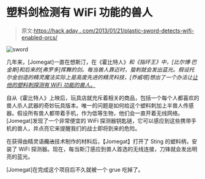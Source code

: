 # 塑料剑检测有 WiFi 功能的兽人

> 原文:[https://hack aday . com/2013/01/21/plastic-sword-detects-wifi-enabled-orcs/](https://hackaday.com/2013/01/21/plastic-sword-detects-wifi-enabled-orcs/)

![sword](../Images/a91e480ca829b0ff0e385cf4d41389c6.png)

几年来，[Jomegat]一直在想斯汀，在《霍比特人》*和《指环王》*中，[比尔博·巴金斯]和后来的[弗罗多]挥舞的剑。每当兽人靠近时，蛰刺就会发出蓝光。假设托尔金创造的精灵魔法实际上是高度先进的精灵科技，[乔威塔]想出了一个办法让[让他的塑料刺探测有 WiFi 功能的兽人。](http://jomegat.wordpress.com/2013/01/20/oh-sting-where-art-thou-wifi/)**

自从《霍比特人》上映后，玩具店就充斥着相关的商品，包括一个每个人都喜欢的兽人杀人武器的奇妙玩具版本。唯一的问题是如何给这个塑料刺加上半兽人传感器。假设所有兽人都带着手机，作为低等生物，他们会一直开着无线网络。[Jomegat]发现了一个非常便宜的 WiFi 探测器钥匙链，它可以感应到这些携带手机的兽人，并点亮它来提醒我们的战士即将到来的危险。

在获得由精灵语~~魔法~~技术制作的材料后，【Jomegat】打开了 Sting 的塑料柄，安装了 WiFi 探测器。现在，每当斯汀感应到兽人首选的无线连接，刀锋就会发出明亮的蓝光。

[Jomegat]在完成这个项目后不久就被一个 grue 吃掉了。